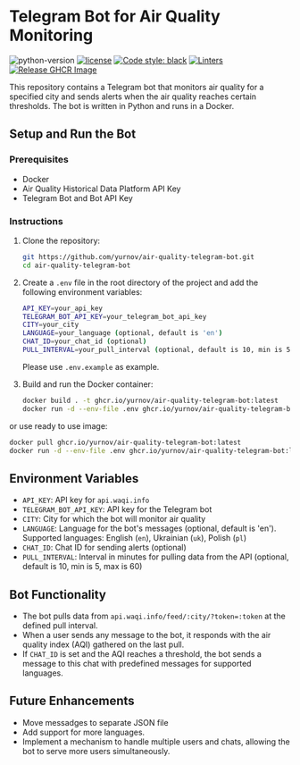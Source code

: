 # Telegram Bot for Air Quality Monitoring
![python-version](https://img.shields.io/badge/python-3.12-blue.svg)
[![license](https://img.shields.io/badge/License-MIT-blue.svg)](LICENSE)
[![Code style: black](https://img.shields.io/badge/code%20style-black-000000.svg)](https://github.com/psf/black)
[![Linters](https://github.com/yurnov/air-quality-telegram-bot/actions/workflows/linets.yml/badge.svg)](https://github.com/yurnov/air-quality-telegram-bot/actions/workflows/linets.yml)
[![Release GHCR Image](https://github.com/yurnov/air-quality-telegram-bot/actions/workflows/build_and_push_image.yml/badge.svg)](https://github.com/yurnov/air-quality-telegram-bot/actions/workflows/build_and_push_image.yml)

This repository contains a Telegram bot that monitors air quality for a specified city and sends alerts when the air quality reaches certain thresholds. The bot is written in Python and runs in a Docker.

## Setup and Run the Bot

### Prerequisites

- Docker
- Air Quality Historical Data Platform API Key
- Telegram Bot and Bot API Key

### Instructions

1. Clone the repository:

   ```sh
   git https://github.com/yurnov/air-quality-telegram-bot.git
   cd air-quality-telegram-bot
   ```

2. Create a `.env` file in the root directory of the project and add the following environment variables:

   ```sh
   API_KEY=your_api_key
   TELEGRAM_BOT_API_KEY=your_telegram_bot_api_key
   CITY=your_city
   LANGUAGE=your_language (optional, default is 'en')
   CHAT_ID=your_chat_id (optional)
   PULL_INTERVAL=your_pull_interval (optional, default is 10, min is 5, max is 60)
   ```

   Please use `.env.example` as example.

3. Build and run the Docker container:

   ```sh
   docker build . -t ghcr.io/yurnov/air-quality-telegram-bot:latest
   docker run -d --env-file .env ghcr.io/yurnov/air-quality-telegram-bot:latest
   ```

or use ready to use image:

   ```sh
   docker pull ghcr.io/yurnov/air-quality-telegram-bot:latest
   docker run -d --env-file .env ghcr.io/yurnov/air-quality-telegram-bot:latest
   ```

## Environment Variables

- `API_KEY`: API key for `api.waqi.info`
- `TELEGRAM_BOT_API_KEY`: API key for the Telegram bot
- `CITY`: City for which the bot will monitor air quality
- `LANGUAGE`: Language for the bot's messages (optional, default is 'en'). Supported languages: English (`en`), Ukrainian (`uk`), Polish (`pl`)
- `CHAT_ID`: Chat ID for sending alerts (optional)
- `PULL_INTERVAL`: Interval in minutes for pulling data from the API (optional, default is 10, min is 5, max is 60)

## Bot Functionality

- The bot pulls data from `api.waqi.info/feed/:city/?token=:token` at the defined pull interval.
- When a user sends any message to the bot, it responds with the air quality index (AQI) gathered on the last pull.
- If `CHAT_ID` is set and the AQI reaches a threshold, the bot sends a message to this chat with predefined messages for supported languages.

## Future Enhancements

- Move messadges to separate JSON file
- Add support for more languages.
- Implement a mechanism to handle multiple users and chats, allowing the bot to serve more users simultaneously.

